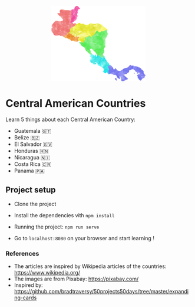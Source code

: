 <p align="center">
    <img src="src/assets/images/central-america-map.png" alt="Logo" width="256">
</p>

# Central American Countries
Learn 5 things about each Central American Country:
- Guatemala 🇬🇹
- Belize 🇧🇿
- El Salvador 🇸🇻
- Honduras 🇭🇳
- Nicaragua 🇳🇮
- Costa Rica 🇨🇷
- Panama 🇵🇦

## Project setup

- Clone the project

- Install the dependencies vith `npm install`

- Running the project: `npm run serve`

- Go to `localhost:8080` on your browser and start learning !


### References
- The articles are inspired by Wikipedia articles of the countries: https://www.wikipedia.org/
- The images are from Pixabay: https://pixabay.com/
- Inspired by: https://github.com/bradtraversy/50projects50days/tree/master/expanding-cards
